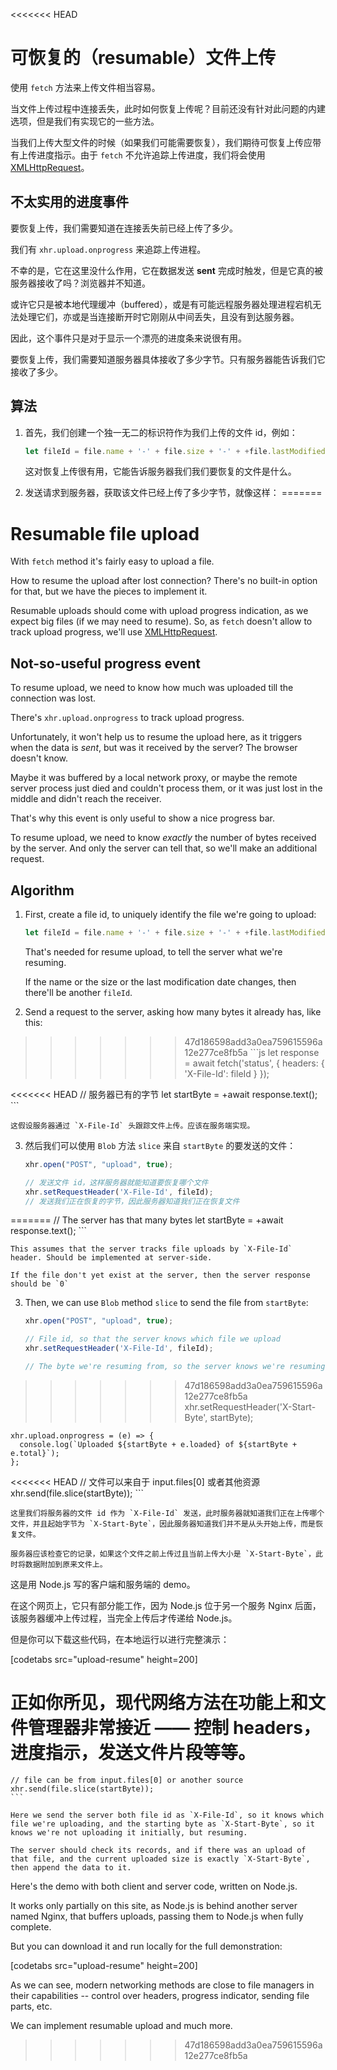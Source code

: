<<<<<<< HEAD
# 可恢复的（resumable）文件上传

使用 `fetch` 方法来上传文件相当容易。

当文件上传过程中连接丢失，此时如何恢复上传呢？目前还没有针对此问题的内建选项，但是我们有实现它的一些方法。

当我们上传大型文件的时候（如果我们可能需要恢复），我们期待可恢复上传应带有上传进度指示。由于 `fetch` 不允许追踪上传进度，我们将会使用 [XMLHttpRequest](info:xmlhttprequest)。

## 不太实用的进度事件

要恢复上传，我们需要知道在连接丢失前已经上传了多少。

我们有 `xhr.upload.onprogress` 来追踪上传进程。

不幸的是，它在这里没什么作用，它在数据发送 **sent** 完成时触发，但是它真的被服务器接收了吗？浏览器并不知道。

或许它只是被本地代理缓冲（buffered），或是有可能远程服务器处理进程宕机无法处理它们，亦或是当连接断开时它刚刚从中间丢失，且没有到达服务器。

因此，这个事件只是对于显示一个漂亮的进度条来说很有用。

要恢复上传，我们需要知道服务器具体接收了多少字节。只有服务器能告诉我们它接收了多少。

## 算法

1. 首先，我们创建一个独一无二的标识符作为我们上传的文件 id，例如：
    ```js
    let fileId = file.name + '-' + file.size + '-' + +file.lastModifiedDate;
    ```
    这对恢复上传很有用，它能告诉服务器我们我们要恢复的文件是什么。

2. 发送请求到服务器，获取该文件已经上传了多少字节，就像这样：
=======
# Resumable file upload

With `fetch` method it's fairly easy to upload a file.

How to resume the upload after lost connection? There's no built-in option for that, but we have the pieces to implement it.

Resumable uploads should come with upload progress indication, as we expect big files (if we may need to resume). So, as `fetch` doesn't allow to track upload progress, we'll use [XMLHttpRequest](info:xmlhttprequest).

## Not-so-useful progress event

To resume upload, we need to know how much was uploaded till the connection was lost.

There's `xhr.upload.onprogress` to track upload progress.

Unfortunately, it won't help us to resume the upload here, as it triggers when the data is *sent*, but was it received by the server? The browser doesn't know.

Maybe it was buffered by a local network proxy, or maybe the remote server process just died and couldn't process them, or it was just lost in the middle and didn't reach the receiver.

That's why this event is only useful to show a nice progress bar.

To resume upload, we need to know *exactly* the number of bytes received by the server. And only the server can tell that, so we'll make an additional request.

## Algorithm

1. First, create a file id, to uniquely identify the file we're going to upload:
    ```js
    let fileId = file.name + '-' + file.size + '-' + +file.lastModifiedDate;
    ```
    That's needed for resume upload, to tell the server what we're resuming.

    If the name or the size or the last modification date changes, then there'll be another `fileId`.

2. Send a request to the server, asking how many bytes it already has, like this:
>>>>>>> 47d186598add3a0ea759615596a12e277ce8fb5a
    ```js
    let response = await fetch('status', {
      headers: {
        'X-File-Id': fileId
      }
    });

<<<<<<< HEAD
    // 服务器已有的字节
    let startByte = +await response.text();
    ```

    这假设服务器通过 `X-File-Id` 头跟踪文件上传。应该在服务端实现。

3. 然后我们可以使用 `Blob` 方法 `slice` 来自 `startByte` 的要发送的文件：
    ```js
    xhr.open("POST", "upload", true);

    // 发送文件 id，这样服务器就能知道要恢复哪个文件
    xhr.setRequestHeader('X-File-Id', fileId);
    // 发送我们正在恢复的字节，因此服务器知道我们正在恢复文件
=======
    // The server has that many bytes
    let startByte = +await response.text();
    ```

    This assumes that the server tracks file uploads by `X-File-Id` header. Should be implemented at server-side.

    If the file don't yet exist at the server, then the server response should be `0`

3. Then, we can use `Blob` method `slice` to send the file from `startByte`:
    ```js
    xhr.open("POST", "upload", true);

    // File id, so that the server knows which file we upload
    xhr.setRequestHeader('X-File-Id', fileId);

    // The byte we're resuming from, so the server knows we're resuming
>>>>>>> 47d186598add3a0ea759615596a12e277ce8fb5a
    xhr.setRequestHeader('X-Start-Byte', startByte);

    xhr.upload.onprogress = (e) => {
      console.log(`Uploaded ${startByte + e.loaded} of ${startByte + e.total}`);
    };

<<<<<<< HEAD
    // 文件可以来自于 input.files[0] 或者其他资源
    xhr.send(file.slice(startByte));
    ```

    这里我们将服务器的文件 id 作为 `X-File-Id` 发送，此时服务器就知道我们正在上传哪个文件，并且起始字节为 `X-Start-Byte`，因此服务器知道我们并不是从头开始上传，而是恢复文件。

    服务器应该检查它的记录，如果这个文件之前上传过且当前上传大小是 `X-Start-Byte`，此时将数据附加到原来文件上。


这是用 Node.js 写的客户端和服务端的 demo。

在这个网页上，它只有部分能工作，因为 Node.js 位于另一个服务 Nginx 后面，该服务器缓冲上传过程，当完全上传后才传递给 Node.js。

但是你可以下载这些代码，在本地运行以进行完整演示：

[codetabs src="upload-resume" height=200]

正如你所见，现代网络方法在功能上和文件管理器非常接近 —— 控制 headers，进度指示，发送文件片段等等。
=======
    // file can be from input.files[0] or another source
    xhr.send(file.slice(startByte));
    ```

    Here we send the server both file id as `X-File-Id`, so it knows which file we're uploading, and the starting byte as `X-Start-Byte`, so it knows we're not uploading it initially, but resuming.

    The server should check its records, and if there was an upload of that file, and the current uploaded size is exactly `X-Start-Byte`, then append the data to it.


Here's the demo with both client and server code, written on Node.js.

It works only partially on this site, as Node.js is behind another server named Nginx, that buffers uploads, passing them to Node.js when fully complete.

But you can download it and run locally for the full demonstration:

[codetabs src="upload-resume" height=200]

As we can see, modern networking methods are close to file managers in their capabilities -- control over headers, progress indicator, sending file parts, etc.

We can implement resumable upload and much more.
>>>>>>> 47d186598add3a0ea759615596a12e277ce8fb5a
